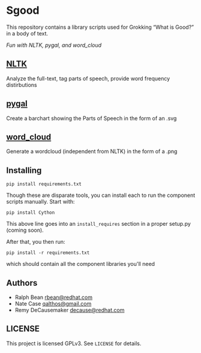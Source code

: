 Sgood
=====
This repository contains a library scripts used for Grokking “What is Good?” in a body of text.

*Fun with NLTK, pygal, and word_cloud*

[NLTK](http://nltk.org "NLTK")
---
Analyze the full-text, tag parts of speech, provide word frequency
distirbutions

[pygal](http://pygal.org "pygal")
---
Create a barchart showing the Parts of Speech in the form of an .svg

[word_cloud](https://github.com/amueller/word_cloud "word_cloud")
---
Generate a wordcloud (independent from NLTK) in the form of a .png


Installing
---

`pip install requirements.txt`

Though these are disparate tools, you can install each to run the component
scripts manually. Start with:


`pip install Cython`

This above line goes into an `install_requires` section in a proper setup.py (coming soon).

After that, you then run:

`pip install -r requirements.txt`

which should contain all the component libraries you'll need


Authors
---

 - Ralph Bean <rbean@redhat.com>
 - Nate Case <qalthos@gmail.com>
 - Remy DeCausemaker <decause@redhat.com>

LICENSE
---

This project is licensed GPLv3. See `LICENSE` for details.
